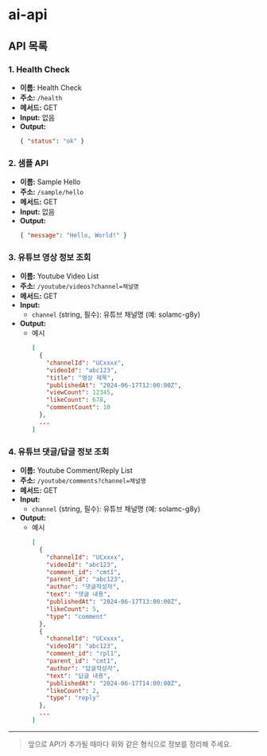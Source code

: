 # ai-api

## API 목록

### 1. Health Check
- **이름:** Health Check
- **주소:** `/health`
- **메서드:** GET
- **Input:** 없음
- **Output:**
  ```json
  { "status": "ok" }
  ```

### 2. 샘플 API
- **이름:** Sample Hello
- **주소:** `/sample/hello`
- **메서드:** GET
- **Input:** 없음
- **Output:**
  ```json
  { "message": "Hello, World!" }
  ```

### 3. 유튜브 영상 정보 조회
- **이름:** Youtube Video List
- **주소:** `/youtube/videos?channel=채널명`
- **메서드:** GET
- **Input:**
  - `channel` (string, 필수): 유튜브 채널명 (예: solamc-g8y)
- **Output:**
  - 예시
    ```json
    [
      {
        "channelId": "UCxxxx",
        "videoId": "abc123",
        "title": "영상 제목",
        "publishedAt": "2024-06-17T12:00:00Z",
        "viewCount": 12345,
        "likeCount": 678,
        "commentCount": 10
      },
      ...
    ]
    ```

### 4. 유튜브 댓글/답글 정보 조회
- **이름:** Youtube Comment/Reply List
- **주소:** `/youtube/comments?channel=채널명`
- **메서드:** GET
- **Input:**
  - `channel` (string, 필수): 유튜브 채널명 (예: solamc-g8y)
- **Output:**
  - 예시
    ```json
    [
      {
        "channelId": "UCxxxx",
        "videoId": "abc123",
        "comment_id": "cmt1",
        "parent_id": "abc123",
        "author": "댓글작성자",
        "text": "댓글 내용",
        "publishedAt": "2024-06-17T13:00:00Z",
        "likeCount": 5,
        "type": "comment"
      },
      {
        "channelId": "UCxxxx",
        "videoId": "abc123",
        "comment_id": "rpl1",
        "parent_id": "cmt1",
        "author": "답글작성자",
        "text": "답글 내용",
        "publishedAt": "2024-06-17T14:00:00Z",
        "likeCount": 2,
        "type": "reply"
      },
      ...
    ]
    ```

---

> 앞으로 API가 추가될 때마다 위와 같은 형식으로 정보를 정리해 주세요.
